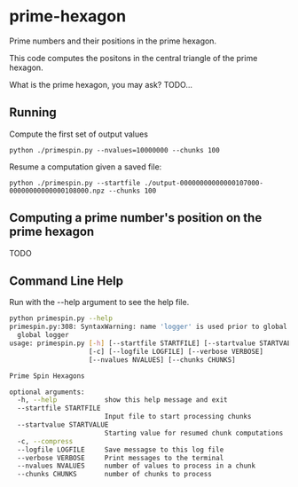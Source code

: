 # prime-hexagon

Prime numbers and their positions in the prime hexagon.

This code computes the positons in the central triangle of the prime hexagon. 

What is the prime hexagon, you may ask? TODO...

## Running

Compute the first set of output values

    python ./primespin.py --nvalues=10000000 --chunks 100

Resume a computation given a saved file:

    python ./primespin.py --startfile ./output-00000000000000107000-00000000000000108000.npz --chunks 100


##  Computing a prime number's position on the prime hexagon

TODO

## Command Line Help 

Run with the --help argument to see the help file.

```bash
python primespin.py --help
primespin.py:308: SyntaxWarning: name 'logger' is used prior to global declaration
  global logger
usage: primespin.py [-h] [--startfile STARTFILE] [--startvalue STARTVALUE]
                    [-c] [--logfile LOGFILE] [--verbose VERBOSE]
                    [--nvalues NVALUES] [--chunks CHUNKS]

Prime Spin Hexagons

optional arguments:
  -h, --help            show this help message and exit
  --startfile STARTFILE
                        Input file to start processing chunks
  --startvalue STARTVALUE
                        Starting value for resumed chunk computations
  -c, --compress
  --logfile LOGFILE     Save messagse to this log file
  --verbose VERBOSE     Print messages to the terminal
  --nvalues NVALUES     number of values to process in a chunk
  --chunks CHUNKS       number of chunks to process
```

